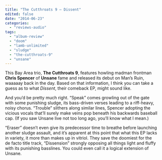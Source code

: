 ```yaml
---
title: "The Cutthroats 9 – Dissent"
edited: false
date: "2014-06-23"
categories:
  - "reviews-audio"
tags:
  - "album-review"
  - "doom"
  - "lamb-unlimited"
  - "sludge"
  - "the-cutthroats-9"
  - "unsane"
---
```


This Bay Area trio, **The Cutthroats 9**, features howling madman frontman **Chris Spencer** of **Unsane** fame and released its debut on Man’s Ruin, waaaaay back in the day. Based on that information, I think you can take a guess as to what _Dissent_, their comeback EP, might sound like.

And you’d be pretty much right. “Speak” comes growling out of the gate with some punishing sludge, its bass-driven verses leading to a riff-heavy, noisy chorus. “Trouble” slithers along similar lines, Spencer adopting the vicious vocals that’ll surely make veins pop beneath his backwards baseball cap. (If you saw Unsane live not too long ago, you’ll know what I mean.)

“Eraser” doesn’t even give its predecessor time to breathe before launching another sludge assault, and it’s apparent at this point that what this EP lacks in variety, it more than makes up in vitriol. They save the doomiest for the de facto title track, “Dissension” strongly opposing all things light and fluffy with its punishing basslines. You could even call it a logical extension of Unsane.
